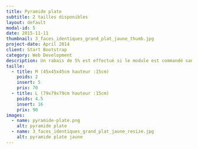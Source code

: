 ```yaml
---
title: Pyramide plate
subtitle: 2 tailles disponibles
layout: default
modal-id: 5
date: 2015-11-11
thumbnail: 3_faces_identiques_grand_plat_jaune_thumb.jpg
project-date: April 2014
client: Start Bootstrap
category: Web Development
description: Un rabais de 5% est effectué si le module est commandé sans inserts.
taille:
  - title: M (45x45x45cm hauteur :15cm)
    poids: 2
    insert: 5
    prix: 70
  - title: L (79x79x79cm hauteur :15cm)
    poids: 4.5
    insert: 16
    prix: 90
images:
  - name: pyramide-plate.png
    alt: pyramide plate
  - name: 3_faces_identiques_grand_plat_jaune_resize.jpg
    alt: pyramide plate jaune
---
```

